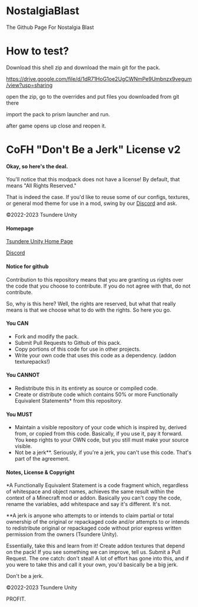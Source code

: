 # NostalgiaBlast
The Github Page For Nostalgia Blast

# How to test?

Download this shell zip and download the main git for the pack.

https://drive.google.com/file/d/1dR71HoG1oe2UgCWNmPe9Umbnzx9vegum/view?usp=sharing

open the zip, go to the overrides and put files you downloaded from git there

import the pack to  prism launcher and run.

after game opens up close and reopen it.

CoFH "Don't Be a Jerk" License v2
===

#### Okay, so here's the deal.

You'll notice that this modpack does not have a license! By default, that means "All Rights Reserved."

That is indeed the case. If you'd like to reuse some of our configs, textures, or general mod theme for use in a mod, swing by
our [Discord](https://discord.gg/Wg4zVJGXjX) and ask.

:copyright:2022-2023 Tsundere Unity

#### Homepage

[Tsundere Unity Home Page](https://tsundereunity.com/)

[Discord](https://discord.gg/Wg4zVJGXjX)

#### Notice for github

Contribution to this repository means that you are granting us rights over the code that you choose to contribute. If
you do not agree with that, do not contribute.

So, why is this here? Well, the rights are reserved, but what that really means is that we choose what to do with the
rights. So here you go.

#### You CAN

- Fork and modify the pack.
- Submit Pull Requests to Github of this pack.
- Copy portions of this code for use in other projects.
- Write your own code that uses this code as a dependency. (addon texturepacks!)

#### You CANNOT

- Redistribute this in its entirety as source or compiled code.
- Create or distribute code which contains 50% or more Functionally Equivalent Statements* from this repository.

#### You MUST

- Maintain a visible repository of your code which is inspired by, derived from, or copied from this code. Basically, if
  you use it, pay it forward. You keep rights to your OWN code, but you still must make your source visible.
- Not be a jerk**. Seriously, if you're a jerk, you can't use this code. That's part of the agreement.

#### Notes, License & Copyright

*A Functionally Equivalent Statement is a code fragment which, regardless of whitespace and object names, achieves the
same result within the context of a Minecraft mod or addon. Basically you can't copy the code, rename the variables, add
whitespace and say it's different. It's not.

**A jerk is anyone who attempts to or intends to claim partial or total ownership of the original or repackaged code
and/or attempts to or intends to redistribute original or repackaged code without prior express written permission from
the owners (Tsundere Unity).

Essentially, take this and learn from it! Create addon textures that depend on the pack! If you see something we can improve, tell
us. Submit a Pull Request. The one catch: don't steal! A lot of effort has gone into this, and if you were to take this
and call it your own, you'd basically be a big jerk.

Don't be a jerk.

:copyright:2022-2023 Tsundere Unity

PROFIT.
